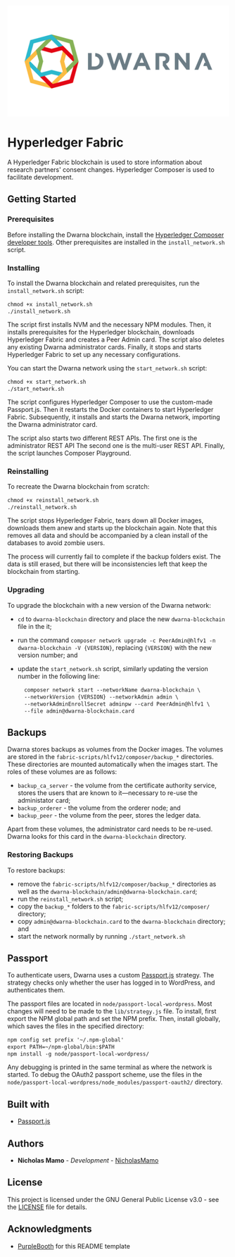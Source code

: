 ![](https://github.com/NicholasMamo/dwarna/raw/master/assets/logo.png "Dwarna Logo")

# Hyperledger Fabric

A Hyperledger Fabric blockchain is used to store information about research partners' consent changes.
Hyperledger Composer is used to facilitate development.

## Getting Started

### Prerequisites

Before installing the Dwarna blockchain, install the [Hyperledger Composer developer tools](https://hyperledger.github.io/composer/latest/installing/development-tools.html).
Other prerequisites are installed in the `install_network.sh` script.

### Installing

To install the Dwarna blockchain and related prerequisites, run the `install_network.sh` script:

	chmod +x install_network.sh
	./install_network.sh

The script first installs NVM and the necessary NPM modules.
Then, it installs prerequisites for the Hyperledger blockchain, downloads Hyperledger Fabric and creates a Peer Admin card.
The script also deletes any existing Dwarna administrator cards.
Finally, it stops and starts Hyperledger Fabric to set up any necessary configurations.

You can start the Dwarna network using the `start_network.sh` script:

	chmod +x start_network.sh
	./start_network.sh

The script configures Hyperledger Composer to use the custom-made Passport.js.
Then it restarts the Docker containers to start Hyperledger Fabric.
Subsequently, it installs and starts the Dwarna network, importing the Dwarna administrator card.

The script also starts two different REST APIs.
The first one is the administrator REST API
The second one is the multi-user REST API.
Finally, the script launches Composer Playground.

### Reinstalling

To recreate the Dwarna blockchain from scratch:

	chmod +x reinstall_network.sh
	./reinstall_network.sh

The script stops Hyperledger Fabric, tears down all Docker images, downloads them anew and starts up the blockchain again.
Note that this removes all data and should be accompanied by a clean install of the databases to avoid zombie users.

The process will currently fail to complete if the backup folders exist.
The data is still erased, but there will be inconsistencies left that keep the blockchain from starting.

### Upgrading

To upgrade the blockchain with a new version of the Dwarna network:

* `cd` to `dwarna-blockchain` directory and place the new `dwarna-blockchain` file in the it;
* run the command `composer network upgrade -c PeerAdmin@hlfv1 -n dwarna-blockchain -V {VERSION}`, replacing `{VERSION}` with the new version number; and
* update the `start_network.sh` script, similarly updating the version number in the following line:

		composer network start --networkName dwarna-blockchain \
		--networkVersion {VERSION} --networkAdmin admin \
		--networkAdminEnrollSecret adminpw --card PeerAdmin@hlfv1 \
		--file admin@dwarna-blockchain.card

## Backups

Dwarna stores backups as volumes from the Docker images.
The volumes are stored in the `fabric-scripts/hlfv12/composer/backup_*` directories.
These directories are mounted automatically when the images start.
The roles of these volumes are as follows:

* `backup_ca_server` - the volume from the certificate authority service, stores the users that are known to it—necessary to re-use the administator card;
* `backup_orderer` - the volume from the orderer node; and
* `backup_peer` - the volume from the peer, stores the ledger data.

Apart from these volumes, the administrator card needs to be re-used.
Dwarna looks for this card in the `dwarna-blockchain` directory.

### Restoring Backups

To restore backups:

* remove the `fabric-scripts/hlfv12/composer/backup_*` directories as well as the `dwarna-blockchain/admin@dwarna-blockchain.card`;
* run the `reinstall_network.sh` script;
* copy the `backup_*` folders to the `fabric-scripts/hlfv12/composer/` directory;
* copy `admin@dwarna-blockchain.card` to the `dwarna-blockchain` directory; and
* start the network normally by running `./start_network.sh`

## Passport

To authenticate users, Dwarna uses a custom [Passport.js](https://github.com/jaredhanson/passport) strategy.
The strategy checks only whether the user has logged in to WordPress, and authenticates them.

The passport files are located in `node/passport-local-wordpress`.
Most changes will need to be made to the `lib/strategy.js` file.
To install, first export the NPM global path and set the NPM prefix.
Then, install globally, which saves the files in the specified directory:

	npm config set prefix '~/.npm-global'
	export PATH=~/npm-global/bin:$PATH
	npm install -g node/passport-local-wordpress/

Any debugging is printed in the same terminal as where the network is started.
To debug the OAuth2 passport scheme, use the files in the `node/passport-local-wordpress/node_modules/passport-oauth2/` directory.

## Built with

* [Passport.js](https://github.com/jaredhanson/passport)

## Authors

* **Nicholas Mamo** - *Development* - [NicholasMamo](https://github.com/NicholasMamo)

## License

This project is licensed under the GNU General Public License v3.0 - see the [LICENSE](LICENSE) file for details.

## Acknowledgments

* [PurpleBooth](https://gist.github.com/PurpleBooth/109311bb0361f32d87a2) for this README template
